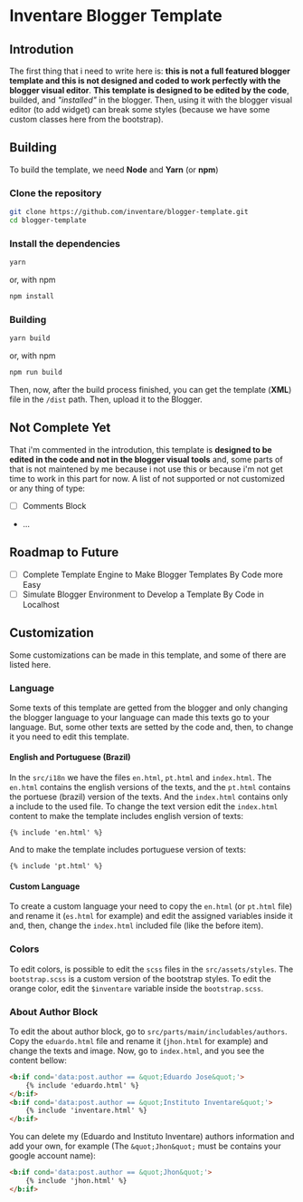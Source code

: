 # Inventare Blogger Template

## Introdution

The first thing that i need to write here is: **this is not a full featured blogger template and this is not designed and coded to work perfectly with the blogger visual editor**. **This template is designed to be edited by the code**, builded, and *"installed"* in the blogger. Then, using it with the blogger visual editor (to add widget) can break some styles (because we have some custom classes here from the bootstrap).

## Building

To build the template, we need **Node** and **Yarn** (or **npm**)

### Clone the repository

```bash
git clone https://github.com/inventare/blogger-template.git
cd blogger-template
```

### Install the dependencies

```bash
yarn
```

or, with npm

```bash
npm install
```

### Building

```bash
yarn build
```

or, with npm

```bash
npm run build
```

Then, now, after the build process finished, you can get the template (**XML**) file in the `/dist` path. Then, upload it to the Blogger.

## Not Complete Yet

That i'm commented in the introdution, this template is **designed to be edited in the code and not in the blogger visual tools** and, some parts of that is not maintened by me because i not use this or because i'm not get time to work in this part for now. A list of not supported or not customized or any thing of type:

- [ ] Comments Block
- ...

## Roadmap to Future

- [ ] Complete Template Engine to Make Blogger Templates By Code more Easy
- [ ] Simulate Blogger Environment to Develop a Template By Code in Localhost

## Customization

Some customizations can be made in this template, and some of there are listed here.

### Language

Some texts of this template are getted from the blogger and only changing the blogger language to your language can made this texts go to your language. But, some other texts are setted by the code and, then, to change it you need to edit this template.

#### English and Portuguese (Brazil)

In the `src/i18n` we have the files `en.html`, `pt.html` and `index.html`. The `en.html` contains the english versions of the texts, and the `pt.html` contains the portuese (brazil) version of the texts. And the `index.html` contains only a include to the used file. To change the text version edit the `index.html` content to make the template includes english version of texts:

```
{% include 'en.html' %}
```

And to make the template includes portuguese version of texts:

```
{% include 'pt.html' %}
```

#### Custom Language

To create a custom language your need to copy the `en.html` (or `pt.html` file) and rename it (`es.html` for example) and edit the assigned variables inside it and, then, change the `index.html` included file (like the before item).

### Colors

To edit colors, is possible to edit the `scss` files in the `src/assets/styles`. The `bootstrap.scss` is a custom version of the bootstrap styles. To edit the orange color, edit the `$inventare` variable inside the `bootstrap.scss`.

### About Author Block

To edit the about author block, go to `src/parts/main/includables/authors`. Copy the `eduardo.html` file and rename it (`jhon.html` for example) and change the texts and image. Now, go to `index.html`, and you see the content bellow:

```html
<b:if cond='data:post.author == &quot;Eduardo Jose&quot;'>
    {% include 'eduardo.html' %}
</b:if>
<b:if cond='data:post.author == &quot;Instituto Inventare&quot;'>
    {% include 'inventare.html' %}
</b:if>
```

You can delete my (Eduardo and Instituto Inventare) authors information and add your own, for example (The `&quot;Jhon&quot;` must be contains your google account name):

```html
<b:if cond='data:post.author == &quot;Jhon&quot;'>
    {% include 'jhon.html' %}
</b:if>
```

